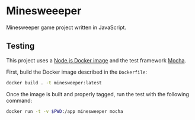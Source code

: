 # Minesweeeper

Minesweeper game project written in JavaScript.

## Testing

This project uses a [Node.js Docker image](https://hub.docker.com/_/node/) and
the test framework [Mocha](https://mochajs.org/).

First, build the Docker image described in the `Dockerfile`:

```bash
docker build . -t minesweeper:latest
```

Once the image is built and properly tagged, run the test with the following
command:

```bash
docker run -t -v $PWD:/app minesweeper mocha
```
